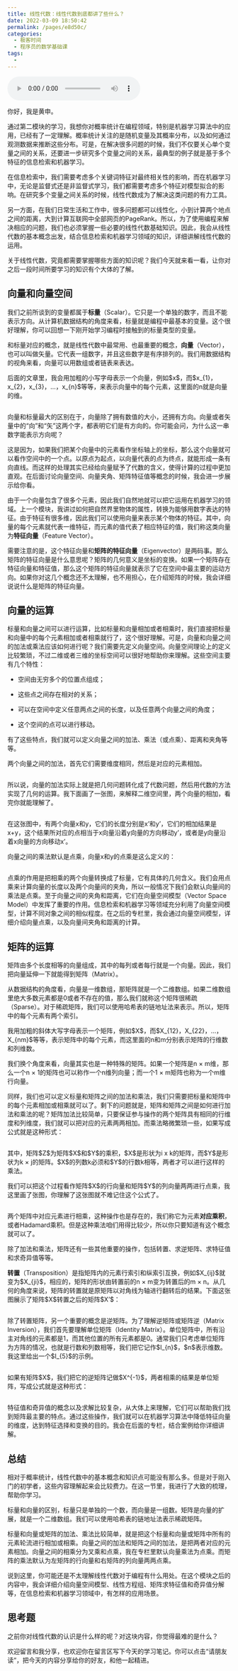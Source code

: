 ```yaml
---
title: 线性代数：线性代数到底都讲了些什么？
date: 2022-03-09 18:50:42
permalink: /pages/e8d50c/
categories:
  - 极客时间
  - 程序员的数学基础课
tags:
  - 
---
```

<audio title="33.线性代数：线性代数到底都讲了些什么？" src="https://static001.geekbang.org/resource/audio/ac/3c/acff92ddbb7ef15c383ff65e29b0413c.mp3" controls="controls"></audio> 
<p>你好，我是黄申。</p><p>通过第二模块的学习，我想你对概率统计在编程领域，特别是机器学习算法中的应用，已经有了一定理解。概率统计关注的是随机变量及其概率分布，以及如何通过观测数据来推断这些分布。可是，在解决很多问题的时候，我们不仅要关心单个变量之间的关系，还要进一步研究多个变量之间的关系，最典型的例子就是基于多个特征的信息检索和机器学习。</p><p>在信息检索中，我们需要考虑多个关键词特征对最终相关性的影响，而在机器学习中，无论是监督式还是非监督式学习，我们都需要考虑多个特征对模型拟合的影响。在研究多个变量之间关系的时候，线性代数成为了解决这类问题的有力工具。</p><p>另一方面，在我们日常生活和工作中，很多问题都可以线性化，小到计算两个地点之间的距离，大到计算互联网中全部网页的PageRank。所以，为了使用编程来解决相应的问题，我们也必须掌握一些必要的线性代数基础知识。因此，我会从线性代数的基本概念出发，结合信息检索和机器学习领域的知识，详细讲解线性代数的运用。</p><p>关于线性代数，究竟都需要掌握哪些方面的知识呢？我们今天就来看一看，让你对之后一段时间所要学习的知识有个大体的了解。</p><h2>向量和向量空间</h2><p>我们之前所谈到的变量都属于<strong>标量</strong>（Scalar）。它只是一个单独的数字，而且不能表示方向。从计算机数据结构的角度来看，标量就是编程中最基本的变量。这个很好理解，你可以回想一下刚开始学习编程时接触到的标量类型的变量。</p><!-- [[[read_end]]] --><p>和标量对应的概念，就是线性代数中最常用、也最重要的概念，<strong>向量</strong>（Vector），也可以叫做矢量。它代表一组数字，并且这些数字是有序排列的。我们用数据结构的视角来看，向量可以用数组或者链表来表达。</p><p>后面的文章里，我会用加粗的小写字母表示一个向量，例如$x$，而$x_{1}，x_{2}，x_{3}，…，x_{n}$等等，来表示向量中的每个元素，这里面的n就是向量的维。</p><p><img src="https://static001.geekbang.org/resource/image/0e/82/0e03179f68d39d5a26ad18acd4bbda82.png?wh=144*262" alt=""></p><p>向量和标量最大的区别在于，向量除了拥有数值的大小，还拥有方向。向量或者矢量中的“向”和“矢”这两个字，都表明它们是有方向的。你可能会问，为什么这一串数字能表示方向呢？</p><p>这是因为，如果我们把某个向量中的元素看作坐标轴上的坐标，那么这个向量就可以看作空间中的一个点。以原点为起点，以向量代表的点为终点，就能形成一条有向直线。而这样的处理其实已经给向量赋予了代数的含义，使得计算的过程中更加直观。在后面讨论向量空间、向量夹角、矩阵特征值等概念的时候，我会进一步展示给你看。</p><p>由于一个向量包含了很多个元素，因此我们自然地就可以把它运用在机器学习的领域。上一个模块，我讲过如何把自然界里物体的属性，转换为能够用数字表达的特征。由于特征有很多维，因此我们可以使用向量来表示某个物体的特征。其中，向量的每个元素就代表一维特征，而元素的值代表了相应特征的值，我们称这类向量为<strong>特征向量</strong>（Feature Vector）。</p><p>需要注意的是，这个特征向量和<strong>矩阵的特征向量</strong>（Eigenvector）是两码事。那么矩阵的特征向量是什么意思呢？矩阵的几何意义是坐标的变换。如果一个矩阵存在特征向量和特征值，那么这个矩阵的特征向量就表示了它在空间中最主要的运动方向。如果你对这几个概念还不太理解，也不用担心，在介绍矩阵的时候，我会详细说说什么是矩阵的特征向量。</p><h2>向量的运算</h2><p>标量和向量之间可以进行运算，比如标量和向量相加或者相乘时，我们直接把标量和向量中的每个元素相加或者相乘就行了，这个很好理解。可是，向量和向量之间的加法或乘法应该如何进行呢？我们需要先定义向量空间。向量空间理论上的定义比较繁琐，不过二维或者三维的坐标空间可以很好地帮助你来理解。这些空间主要有几个特性：</p><ul>
<li>
<p>空间由无穷多个的位置点组成；</p>
</li>
<li>
<p>这些点之间存在相对的关系；</p>
</li>
<li>
<p>可以在空间中定义任意两点之间的长度，以及任意两个向量之间的角度；</p>
</li>
<li>
<p>这个空间的点可以进行移动。</p>
</li>
</ul><p>有了这些特点，我们就可以定义向量之间的加法、乘法（或点乘）、距离和夹角等等。</p><p>两个向量之间的加法，首先它们需要维度相同，然后是对应的元素相加。</p><p><img src="https://static001.geekbang.org/resource/image/ce/0b/ceff73e9e2f4f8bc3bc8d72e5cc9d80b.png?wh=962*440" alt=""></p><p>所以说，向量的加法实际上就是把几何问题转化成了代数问题，然后用代数的方法实现了几何的运算。我下面画了一张图，来解释二维空间里，两个向量的相加，看完你就能理解了。</p><p><img src="https://static001.geekbang.org/resource/image/bf/9e/bf3780041ecb702bd3ae130aa4b4119e.png?wh=1126*746" alt=""></p><p>在这张图中，有两个向量x和y，它们的长度分别是x’和y’，它们的相加结果是x+y，这个结果所对应的点相当于x向量沿着y向量的方向移动y’，或者是y向量沿着x向量的方向移动x’。</p><p>向量之间的乘法默认是点乘，向量x和y的点乘是这么定义的：</p><p><img src="https://static001.geekbang.org/resource/image/90/b2/907f5f302897d2ca31444d6f2144cdb2.png?wh=960*420" alt=""></p><p>点乘的作用是把相乘的两个向量转换成了标量，它有具体的几何含义。我们会用点乘来计算向量的长度以及两个向量间的夹角，所以一般情况下我们会默认向量间的乘法是点乘。至于向量之间的夹角和距离，它们在向量空间模型（Vector Space Model）中发挥了重要的作用。信息检索和机器学习等领域充分利用了向量空间模型，计算不同对象之间的相似程度。在之后的专栏里，我会通过向量空间模型，详细介绍向量点乘，以及向量间夹角和距离的计算。</p><h2>矩阵的运算</h2><p>矩阵由多个长度相等的向量组成，其中的每列或者每行就是一个向量。因此，我们把向量延伸一下就能得到矩阵（Matrix）。</p><p>从数据结构的角度看，向量是一维数组，那矩阵就是一个二维数组。如果二维数组里绝大多数元素都是0或者不存在的值，那么我们就称这个矩阵很稀疏（Sparse）。对于稀疏矩阵，我们可以使用哈希表的链地址法来表示。所以，矩阵中的每个元素有两个索引。</p><p>我用加粗的斜体大写字母表示一个矩阵，例如$X$，而$X_{12}，X_{22}，…，X_{nm}$等等，表示矩阵中的每个元素，而这里面的n和m分别表示矩阵的行维数和列维数。</p><p>我们换个角度来看，向量其实也是一种特殊的矩阵。如果一个矩阵是n × m维，那么一个n × 1的矩阵也可以称作一个n维列向量；而一个1 × m矩阵也称为一个m维行向量。</p><p>同样，我们也可以定义标量和矩阵之间的加法和乘法，我们只需要把标量和矩阵中的每个元素相加或相乘就可以了。剩下的问题就是，矩阵和矩阵之间是如何进行加法和乘法的呢？矩阵加法比较简单，只要保证参与操作的两个矩阵具有相同的行维度和列维度，我们就可以把对应的元素两两相加。而乘法略微繁琐一些，如果写成公式就是这种形式：</p><p><img src="https://static001.geekbang.org/resource/image/64/85/6466b4df93b4dc7bfd7d73ca258f0185.png?wh=380*226" alt=""></p><p>其中，矩阵$Z$为矩阵$X$和$Y$的乘积，$X$是形状为i x k的矩阵，而$Y$是形状为k × j的矩阵。$X$的列数k必须和$Y$的行数k相等，两者才可以进行这样的乘法。</p><p>我们可以把这个过程看作矩阵$X$的行向量和矩阵$Y$的列向量两两进行点乘，我这里画了张图，你理解了这张图就不难记住这个公式了。</p><p><img src="https://static001.geekbang.org/resource/image/d7/cf/d718c22f06c9250028867c74e5daedcf.png?wh=1486*552" alt=""></p><p>两个矩阵中对应元素进行相乘，这种操作也是存在的，我们称它为元素<strong>对应乘积</strong>，或者Hadamard乘积。但是这种乘法咱们用得比较少，所以你只要知道有这个概念就可以了。</p><p>除了加法和乘法，矩阵还有一些其他重要的操作，包括转置、求逆矩阵、求特征值和求奇异值等等。</p><p><strong>转置</strong>（Transposition）是指矩阵内的元素行索引和纵索引互换，例如$X_{ij}$就变为$X_{ji}$，相应的，矩阵的形状由转置前的n × m变为转置后的m × n。从几何的角度来说，矩阵的转置就是原矩阵以对角线为轴进行翻转后的结果。下面这张图展示了矩阵$X$转置之后的矩阵$X’$：</p><p><img src="https://static001.geekbang.org/resource/image/a0/c1/a024d2504f9a6351b5b815ff251a7bc1.png?wh=1652*552" alt=""></p><p>除了转置矩阵，另一个重要的概念是逆矩阵。为了理解逆矩阵或矩阵逆（Matrix Inversion），我们首先要理解单位矩阵（Identity Matrix）。单位矩阵中，所有沿主对角线的元素都是1，而其他位置的所有元素都是0。通常我们只考虑单位矩阵为方阵的情况，也就是行数和列数相等，我们把它记作$I_{n}$，$n$表示维数。我这里给出一个$I_{5}$的示例。</p><p><img src="https://static001.geekbang.org/resource/image/56/00/56451a7a823444abc5791f4bc7ea6800.png?wh=474*406" alt=""></p><p>如果有矩阵$X$，我们把它的逆矩阵记做$X^{-1}$，两者相乘的结果是单位矩阵，写成公式就是这种形式：</p><p><img src="https://static001.geekbang.org/resource/image/51/65/51adb30f4c592f3a10f2490f75913f65.png?wh=232*90" alt=""></p><p>特征值和奇异值的概念以及求解比较复杂，从大体上来理解，它们可以帮助我们找到矩阵最主要的特点。通过这些操作，我们就可以在机器学习算法中降低特征向量的维度，达到特征选择和变换的目的。我会在后面的专栏，结合案例给你详细讲解。</p><h2>总结</h2><p>相对于概率统计，线性代数中的基本概念和知识点可能没有那么多。但是对于刚入门的初学者，这些内容理解起来会比较费力。在这一节里，我进行了大致的梳理，帮助你学习。</p><p>标量和向量的区别，标量只是单独的一个数，而向量是一组数。矩阵是向量的扩展，就是一个二维数组。我们可以使用哈希表的链地址法表示稀疏矩阵。</p><p>标量和向量或矩阵的加法、乘法比较简单，就是把这个标量和向量或矩阵中所有的元素轮流进行相加或相乘。向量之间的加法和矩阵之间的加法，是把两者对应的元素相加。向量之间的相乘分为叉乘和点乘，我在专栏里默认向量乘法为点乘。而矩阵的乘法默认为左矩阵的行向量和右矩阵的列向量两两点乘。</p><p>说到这里，你可能还是不太理解线性代数对于编程有什么用处。在这个模块之后的内容中，我会详细介绍向量空间模型、线性方程组、矩阵求特征值和奇异值分解等，在信息检索和机器学习领域中，有怎样的应用场景。</p><h2>思考题</h2><p>之前你对线性代数的认识是什么样的呢？对这块内容，你觉得最难的是什么？</p><p>欢迎留言和我分享，也欢迎你在留言区写下今天的学习笔记。你可以点击“请朋友读”，把今天的内容分享给你的好友，和他一起精进。</p>
